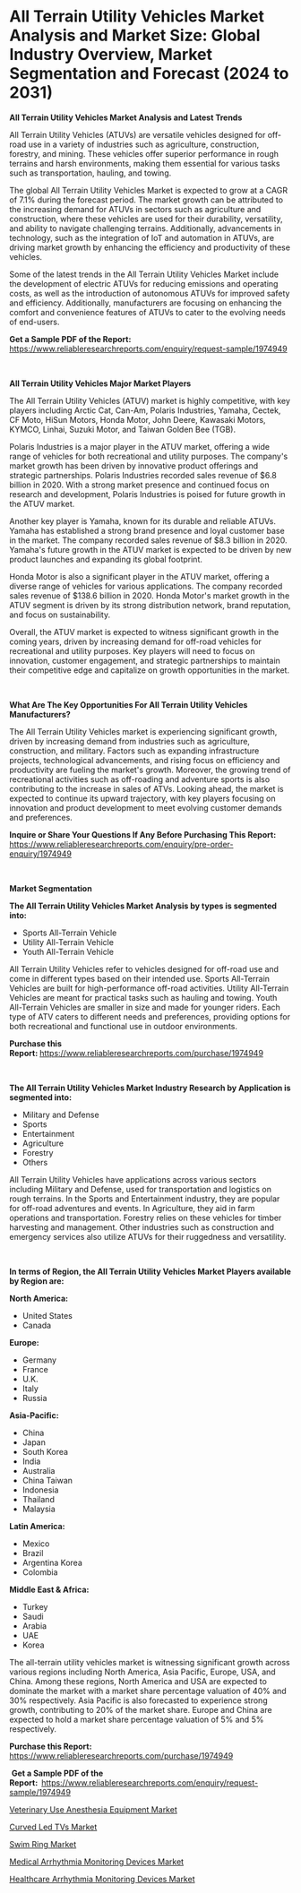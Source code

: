 <p><h1>All Terrain Utility Vehicles Market Analysis and Market Size: Global Industry Overview, Market Segmentation and Forecast (2024 to 2031)</h1></p><p><strong>All Terrain Utility Vehicles Market Analysis and Latest Trends</strong></p>
<p><p>All Terrain Utility Vehicles (ATUVs) are versatile vehicles designed for off-road use in a variety of industries such as agriculture, construction, forestry, and mining. These vehicles offer superior performance in rough terrains and harsh environments, making them essential for various tasks such as transportation, hauling, and towing.</p><p>The global All Terrain Utility Vehicles Market is expected to grow at a CAGR of 7.1% during the forecast period. The market growth can be attributed to the increasing demand for ATUVs in sectors such as agriculture and construction, where these vehicles are used for their durability, versatility, and ability to navigate challenging terrains. Additionally, advancements in technology, such as the integration of IoT and automation in ATUVs, are driving market growth by enhancing the efficiency and productivity of these vehicles.</p><p>Some of the latest trends in the All Terrain Utility Vehicles Market include the development of electric ATUVs for reducing emissions and operating costs, as well as the introduction of autonomous ATUVs for improved safety and efficiency. Additionally, manufacturers are focusing on enhancing the comfort and convenience features of ATUVs to cater to the evolving needs of end-users.</p></p>
<p><strong>Get a Sample PDF of the Report:&nbsp;</strong> <a href="https://www.reliableresearchreports.com/enquiry/request-sample/1974949">https://www.reliableresearchreports.com/enquiry/request-sample/1974949</a></p>
<p>&nbsp;</p>
<p><strong>All Terrain Utility Vehicles Major Market Players</strong></p>
<p><p>The All Terrain Utility Vehicles (ATUV) market is highly competitive, with key players including Arctic Cat, Can-Am, Polaris Industries, Yamaha, Cectek, CF Moto, HiSun Motors, Honda Motor, John Deere, Kawasaki Motors, KYMCO, Linhai, Suzuki Motor, and Taiwan Golden Bee (TGB). </p><p>Polaris Industries is a major player in the ATUV market, offering a wide range of vehicles for both recreational and utility purposes. The company's market growth has been driven by innovative product offerings and strategic partnerships. Polaris Industries recorded sales revenue of $6.8 billion in 2020. With a strong market presence and continued focus on research and development, Polaris Industries is poised for future growth in the ATUV market.</p><p>Another key player is Yamaha, known for its durable and reliable ATUVs. Yamaha has established a strong brand presence and loyal customer base in the market. The company recorded sales revenue of $8.3 billion in 2020. Yamaha's future growth in the ATUV market is expected to be driven by new product launches and expanding its global footprint.</p><p>Honda Motor is also a significant player in the ATUV market, offering a diverse range of vehicles for various applications. The company recorded sales revenue of $138.6 billion in 2020. Honda Motor's market growth in the ATUV segment is driven by its strong distribution network, brand reputation, and focus on sustainability.</p><p>Overall, the ATUV market is expected to witness significant growth in the coming years, driven by increasing demand for off-road vehicles for recreational and utility purposes. Key players will need to focus on innovation, customer engagement, and strategic partnerships to maintain their competitive edge and capitalize on growth opportunities in the market.</p></p>
<p>&nbsp;</p>
<p><strong>What Are The Key Opportunities For All Terrain Utility Vehicles Manufacturers?</strong></p>
<p><p>The All Terrain Utility Vehicles market is experiencing significant growth, driven by increasing demand from industries such as agriculture, construction, and military. Factors such as expanding infrastructure projects, technological advancements, and rising focus on efficiency and productivity are fueling the market's growth. Moreover, the growing trend of recreational activities such as off-roading and adventure sports is also contributing to the increase in sales of ATVs. Looking ahead, the market is expected to continue its upward trajectory, with key players focusing on innovation and product development to meet evolving customer demands and preferences.</p></p>
<p><strong>Inquire or Share Your Questions If Any Before Purchasing This Report:</strong> <a href="https://www.reliableresearchreports.com/enquiry/pre-order-enquiry/1974949">https://www.reliableresearchreports.com/enquiry/pre-order-enquiry/1974949</a></p>
<p>&nbsp;</p>
<p><strong>Market Segmentation</strong></p>
<p><strong>The All Terrain Utility Vehicles Market Analysis by types is segmented into:</strong></p>
<p><ul><li>Sports All-Terrain Vehicle</li><li>Utility All-Terrain Vehicle</li><li>Youth All-Terrain Vehicle</li></ul></p>
<p><p>All Terrain Utility Vehicles refer to vehicles designed for off-road use and come in different types based on their intended use. Sports All-Terrain Vehicles are built for high-performance off-road activities. Utility All-Terrain Vehicles are meant for practical tasks such as hauling and towing. Youth All-Terrain Vehicles are smaller in size and made for younger riders. Each type of ATV caters to different needs and preferences, providing options for both recreational and functional use in outdoor environments.</p></p>
<p><strong>Purchase this Report:&nbsp;</strong><a href="https://www.reliableresearchreports.com/purchase/1974949">https://www.reliableresearchreports.com/purchase/1974949</a></p>
<p>&nbsp;</p>
<p><strong>The All Terrain Utility Vehicles Market Industry Research by Application is segmented into:</strong></p>
<p><ul><li>Military and Defense</li><li>Sports</li><li>Entertainment</li><li>Agriculture</li><li>Forestry</li><li>Others</li></ul></p>
<p><p>All Terrain Utility Vehicles have applications across various sectors including Military and Defense, used for transportation and logistics on rough terrains. In the Sports and Entertainment industry, they are popular for off-road adventures and events. In Agriculture, they aid in farm operations and transportation. Forestry relies on these vehicles for timber harvesting and management. Other industries such as construction and emergency services also utilize ATUVs for their ruggedness and versatility.</p></p>
<p>&nbsp;</p>
<p><strong>In terms of Region, the All Terrain Utility Vehicles Market Players available by Region are:</strong></p>
<p>
    <p> <strong> North America: </strong>
        <ul>
            <li>United States</li>
            <li>Canada</li>
        </ul>
        </p> 
    <p> <strong> Europe: </strong>
        <ul>
            <li>Germany</li>
            <li>France</li>
            <li>U.K.</li>
            <li>Italy</li>
            <li>Russia</li>
        </ul>
        </p> 
    <p> <strong> Asia-Pacific: </strong>
        <ul>
            <li>China</li>
            <li>Japan</li>
            <li>South Korea</li>
            <li>India</li>
            <li>Australia</li>
            <li>China Taiwan</li>
            <li>Indonesia</li>
            <li>Thailand</li>
            <li>Malaysia</li>
        </ul>
        </p> 
    <p> <strong> Latin America: </strong>
        <ul>
            <li>Mexico</li>
            <li>Brazil</li>
            <li>Argentina Korea</li>
            <li>Colombia</li>
        </ul>
        </p> 
    <p> <strong> Middle East & Africa: </strong>
        <ul>
            <li>Turkey</li>
            <li>Saudi</li>
            <li>Arabia</li>
            <li>UAE</li>
            <li>Korea</li>
        </ul>
    </p>
    </p>
<p><p>The all-terrain utility vehicles market is witnessing significant growth across various regions including North America, Asia Pacific, Europe, USA, and China. Among these regions, North America and USA are expected to dominate the market with a market share percentage valuation of 40% and 30% respectively. Asia Pacific is also forecasted to experience strong growth, contributing to 20% of the market share. Europe and China are expected to hold a market share percentage valuation of 5% and 5% respectively.</p></p>
<p><strong>Purchase this Report: </strong><a href="https://www.reliableresearchreports.com/purchase/1974949">https://www.reliableresearchreports.com/purchase/1974949</a></p>
<p>&nbsp;<strong>Get a Sample PDF of the Report:&nbsp;&nbsp;</strong><a href="https://www.reliableresearchreports.com/enquiry/request-sample/1974949">https://www.reliableresearchreports.com/enquiry/request-sample/1974949</a></p>
<p><strong></strong></p>
<p><p><a href="https://changeable-paste-463.notion.site/Veterinary-Use-Anesthesia-Equipment-Market-Size-Furnishes-Valuable-Information-Encompassing-Market-S-8c89aebe2f2146d28214db772820e0c1">Veterinary Use Anesthesia Equipment Market</a></p><p><a href="https://view.publitas.com/reportprime-1/curved-led-tvs-market-size-growth-and-forecast-from-2024-2031/">Curved Led TVs Market</a></p><p><a href="https://view.publitas.com/reportprime-1/insights-into-swim-ring-market-size-analysing-market-share-trends-and-growth-from-2024-to-2031/">Swim Ring Market</a></p><p><a href="https://florentine-yuzu-f42.notion.site/Medical-Arrhythmia-Monitoring-Devices-Market-Size-Share-Trends-Analysis-Report-By-Material-By-Ty-43cb0d7525064f47a1b4723ac3308638">Medical Arrhythmia Monitoring Devices Market</a></p><p><a href="https://fuschia-pecorino-a6d.notion.site/Healthcare-Arrhythmia-Monitoring-Devices-Market-Centers-on-Aspects-such-as-Market-Growth-Market-Sha-e363e40c92224b968dbe4cbd7a9cc1ec">Healthcare Arrhythmia Monitoring Devices Market</a></p></p>